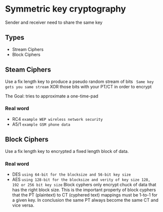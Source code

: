 # Symmetric key cryptography
Sender and receiver need to share the same key
## Types
* Stream Ciphers
* Block Ciphers

## Steam Ciphers 
Use a fix length key to produce a pseudo random stream of bits
` Same key gets you same stream`
XOR those bits with your PT/CT in order to encrypt

The Goal: tries to approximate a one-time-pad

### Real word
* RC4 `example WEP wireless network security`
* A5/1 `example GSM phone data`

## Block Ciphers
Use a fix length key to encrypted a fixed length block of data.
### Real word
* DES `using 64-bit for the blocksize and 56-bit key size`
* AES `using 128-bit for the blocksize and verity of key size 128, 192 or 256 bit key size`
Block cyphers only encrypt chuck of data that has the right block size.
This is the important property of block cyphers that the PT (plaintext) to CT (cyphered text) mappings must be 1-to-1 for a given key.
In conclusion the same PT always become the same CT and vice versa.
